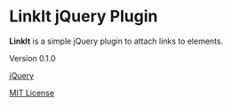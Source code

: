 # LinkIt jQuery Plugin

**LinkIt** is a simple jQuery plugin to attach links to elements.

Version 0.1.0

[jQuery](http://jquery.com)

[MIT License](https://opensource.org/licenses/MIT)
